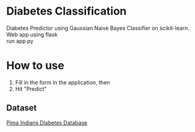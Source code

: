 # Diabetes Classification 

Diabetes Predictor using Gaussian Naive Bayes Classifier on scikit-learn. Web app using flask\
run app.py 

# How to use
1. Fill in the form in the application, then
2. Hit "Predict"

## Dataset

[Pima Indians Diabetes Database](https://www.kaggle.com/uciml/pima-indians-diabetes-database)
